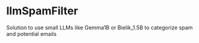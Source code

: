 # llmSpamFilter
Solution to use small LLMs like Gemma1B or Bielik_1.5B to categorize spam and potential emails
